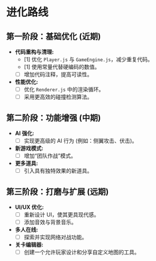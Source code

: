 # 进化路线

## 第一阶段：基础优化 (近期)

- **代码重构与清理:**
  - [1] 优化 `Player.js` 与 `GameEngine.js`，减少重复代码。
  - [1] 使用常量代替硬编码的数值。
  - [ ] 增加代码注释，提高可读性。
- **性能优化:**
  - [ ] 优化 `Renderer.js` 中的渲染循环。
  - [ ] 采用更高效的碰撞检测算法。

## 第二阶段：功能增强 (中期)

- **AI 强化:**
  - [ ] 实现更高级的 AI 行为 (例如：侧翼攻击、伏击)。
- **新游戏模式:**
  - [ ] 增加“团队作战”模式。
- **更多道具:**
  - [ ] 引入具有独特效果的新道具。

## 第三阶段：打磨与扩展 (远期)

- **UI/UX 优化:**
  - [ ] 重新设计 UI，使其更具现代感。
  - [ ] 添加音效与背景音乐。
- **多人在线:**
  - [ ] 探索并实现网络对战功能。
- **关卡编辑器:**
  - [ ] 创建一个允许玩家设计和分享自定义地图的工具。
